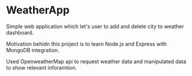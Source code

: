 # WeatherApp

Simple web application which let's user to add and delete city to weather dashboard. 

Motivation behidn this project is to learn Node.js and Express with MongoDB integration. 

Used OpenweatherMap api to request weather data and manipulated data to show relevant inforamtion.